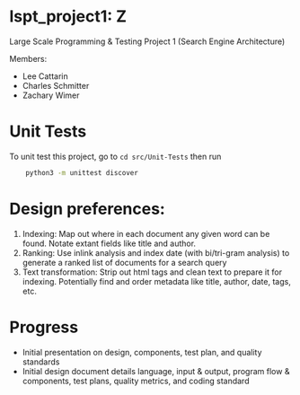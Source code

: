 # lspt_project1: Z
Large Scale Programming &amp; Testing Project 1 (Search Engine Architecture)

Members:
* Lee Cattarin
* Charles Schmitter
* Zachary Wimer

# Unit Tests
To unit test this project, go to `cd src/Unit-Tests` then run 
```bash
	python3 -m unittest discover
```

# Design preferences:
1. Indexing: Map out where in each document any given word can be found. Notate extant fields like title and author.
2. Ranking: Use inlink analysis and index date (with bi/tri-gram analysis) to generate a ranked list of documents for a search query
3. Text transformation: Strip out html tags and clean text to prepare it for indexing. Potentially find and order metadata like title, author, date, tags, etc.

# Progress
* Initial presentation on design, components, test plan, and quality standards
* Initial design document details language, input & output, program flow & components, test plans, quality metrics, and coding standard
